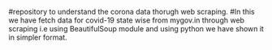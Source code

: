 #repository to understand the corona data thorugh web scraping.
#In this we have fetch data for covid-19 state wise from mygov.in through web scraping i.e using BeautifulSoup module and using python we have shown it in simpler format.

